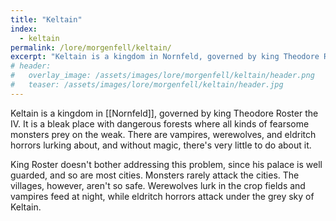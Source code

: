 ```yaml
---
title: "Keltain"
index:
  - keltain
permalink: /lore/morgenfell/keltain/
excerpt: "Keltain is a kingdom in Nornfeld, governed by king Theodore Roster the IV. It is a bleak place with dangerous forests where all kinds of fearsome monsters prey on the weak."
# header:
#   overlay_image: /assets/images/lore/morgenfell/keltain/header.png
#   teaser: /assets/images/lore/morgenfell/keltain/header.jpg
---
```

Keltain is a kingdom in [[Nornfeld]], governed by king Theodore Roster the IV. It is a bleak place with dangerous forests where all kinds of fearsome monsters prey on the weak. There are vampires, werewolves, and eldritch horrors lurking about, and without magic, there's very little to do about it.

King Roster doesn't bother addressing this problem, since his palace is well guarded, and so are most cities. Monsters rarely attack the cities. The villages, however, aren't so safe. Werewolves lurk in the crop fields and vampires feed at night, while eldritch horrors attack under the grey sky of Keltain.